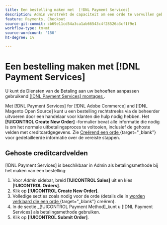 ```yaml
---
title: Een bestelling maken met  [!DNL Payment Services]
description: Admin verstrekt de capaciteit om een orde te vervullen gebruikend  [!DNL Payment Services]  direct van Admin door een handelaar voor hun klanten die hulp nodig hebben.
feature: Payments, Checkout
source-git-commit: cb69e11cd54a3ca1ab66543c4f28526a3cf1f9e1
workflow-type: tm+mt
source-wordcount: '150'
ht-degree: 1%

---
```


# Een bestelling maken met [!DNL Payment Services]

U kunt de Diensten van de Betaling aan uw behoeften aanpassen gebruikend [[!DNL Payment Services]  montages ](settings.md).

Met [!DNL Payment Services] for [!DNL Adobe Commerce] and [!DNL Magento Open Source] kunt u een bestelling rechtstreeks via de beheerder uitvoeren door een handelaar voor klanten die hulp nodig hebben. Het **[!UICONTROL Create New Order]** -formulier bevat alle informatie die nodig is om het normale uitbetalingsproces te voltooien, inclusief de gehoste velden met creditcardgegevens. Zie [ Creërend een orde ](https://experienceleague.adobe.com/en/docs/commerce-admin/stores-sales/point-of-purchase/assist/customer-account-create-order) {target="_blank"} voor gedetailleerde informatie over de vereiste stappen.

## Gehoste creditcardvelden

[!DNL Payment Services] is beschikbaar in Admin als betalingsmethode bij het maken van een bestelling:

1. Voor _Admin_ sidebar, breid **[!UICONTROL Sales]** uit en kies **[!UICONTROL Orders]**.
1. Klik op **[!UICONTROL Create New Order]**.
1. Volledige secties zoals nodig voor de orde (details die in [ worden verklaard die een orde ](https://experienceleague.adobe.com/en/docs/commerce-admin/stores-sales/point-of-purchase/assist/customer-account-create-order) {target="_blank"} creëren).
1. In de sectie _[!UICONTROL Payment Method]_kunt u [!DNL Payment Services] als betalingsmethode gebruiken.
1. Klik op **[!UICONTROL Submit Order]**.
